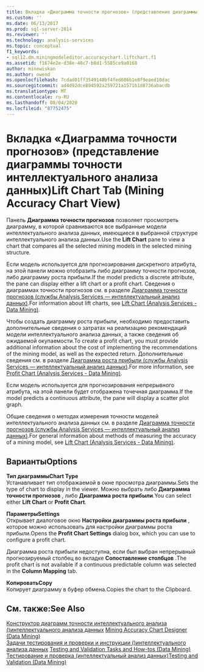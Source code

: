 ```yaml
---
title: Вкладка «Диаграмма точности прогнозов» (представление диаграммы точности интеллектуального анализа данных) | Документация Майкрософт
ms.custom: ''
ms.date: 06/13/2017
ms.prod: sql-server-2014
ms.reviewer: ''
ms.technology: analysis-services
ms.topic: conceptual
f1_keywords:
- sql12.dm.miningmodeleditor.accuracychart.liftchart.f1
ms.assetid: f1674e2e-d38e-40c7-b8d1-5585ce9a0168
author: minewiskan
ms.author: owend
ms.openlocfilehash: 7cdad01ff3549140bf4fed606b1e8f9eaed10dac
ms.sourcegitcommit: ad4d92dce894592a259721a1571b1d8736abacdb
ms.translationtype: MT
ms.contentlocale: ru-RU
ms.lasthandoff: 08/04/2020
ms.locfileid: "87752475"
---
```

# <a name="lift-chart-tab-mining-accuracy-chart-view"></a><span data-ttu-id="698d7-102">Вкладка «Диаграмма точности прогнозов» (представление диаграммы точности интеллектуального анализа данных)</span><span class="sxs-lookup"><span data-stu-id="698d7-102">Lift Chart Tab (Mining Accuracy Chart View)</span></span>
  <span data-ttu-id="698d7-103">Панель **Диаграмма точности прогнозов** позволяет просмотреть диаграмму, в которой сравниваются все выбранные модели интеллектуального анализа данных, имеющиеся в выбранной структуре интеллектуального анализа данных.</span><span class="sxs-lookup"><span data-stu-id="698d7-103">Use the **Lift Chart** pane to view a chart that compares all the selected mining models in the selected mining structure.</span></span>  
  
 <span data-ttu-id="698d7-104">Если модель используется для прогнозирования дискретного атрибута, на этой панели можно отобразить либо диаграмму точности прогнозов, либо диаграмму роста прибыли.</span><span class="sxs-lookup"><span data-stu-id="698d7-104">If the model predicts a discrete attribute, the pane can display either a lift chart or a profit chart.</span></span> <span data-ttu-id="698d7-105">Сведения о диаграммах точности прогнозов см. в разделе [Диаграмма точности прогнозов (службы Analysis Services — интеллектуальный анализ данных)](data-mining/lift-chart-analysis-services-data-mining.md).</span><span class="sxs-lookup"><span data-stu-id="698d7-105">For information about lift charts, see [Lift Chart &#40;Analysis Services - Data Mining&#41;](data-mining/lift-chart-analysis-services-data-mining.md).</span></span>  
  
 <span data-ttu-id="698d7-106">Чтобы создать диаграмму роста прибыли, необходимо предоставить дополнительные сведения о затратах на реализацию рекомендаций модели интеллектуального анализа данных, а также сведения об ожидаемой окупаемости.</span><span class="sxs-lookup"><span data-stu-id="698d7-106">To create a profit chart, you must provide additional information about the cost of implementing the recommendations of the mining model, as well as the expected return.</span></span> <span data-ttu-id="698d7-107">Дополнительные сведения см. в разделе [Диаграмма роста прибыли (службы Analysis Services — интеллектуальный анализ данных)](data-mining/profit-chart-analysis-services-data-mining.md).</span><span class="sxs-lookup"><span data-stu-id="698d7-107">For more information, see [Profit Chart &#40;Analysis Services - Data Mining&#41;](data-mining/profit-chart-analysis-services-data-mining.md).</span></span>  
  
 <span data-ttu-id="698d7-108">Если модель используется для прогнозирования непрерывного атрибута, на этой панели будет отображена точечная диаграмма.</span><span class="sxs-lookup"><span data-stu-id="698d7-108">If the model predicts a continuous attribute, the pane will display a scatter plot graph.</span></span>  
  
 <span data-ttu-id="698d7-109">Общие сведения о методах измерения точности моделей интеллектуального анализа данных см. в разделе [Диаграмма точности прогнозов (службы Analysis Services — интеллектуальный анализ данных)](data-mining/lift-chart-analysis-services-data-mining.md).</span><span class="sxs-lookup"><span data-stu-id="698d7-109">For general information about methods of measuring the accuracy of a mining model, see [Lift Chart &#40;Analysis Services - Data Mining&#41;](data-mining/lift-chart-analysis-services-data-mining.md).</span></span>  
  
## <a name="options"></a><span data-ttu-id="698d7-110">Варианты</span><span class="sxs-lookup"><span data-stu-id="698d7-110">Options</span></span>  
 <span data-ttu-id="698d7-111">**Тип диаграммы**</span><span class="sxs-lookup"><span data-stu-id="698d7-111">**Chart Type**</span></span>  
 <span data-ttu-id="698d7-112">Устанавливает тип отображаемой в окне просмотра диаграммы.</span><span class="sxs-lookup"><span data-stu-id="698d7-112">Sets the type of chart to display in the viewer.</span></span> <span data-ttu-id="698d7-113">Можно выбрать либо **Диаграмма точности прогнозов** , либо **Диаграмма роста прибыли**.</span><span class="sxs-lookup"><span data-stu-id="698d7-113">You can select either **Lift Chart** or **Profit Chart**.</span></span>  
  
 <span data-ttu-id="698d7-114">**Параметры**</span><span class="sxs-lookup"><span data-stu-id="698d7-114">**Settings**</span></span>  
 <span data-ttu-id="698d7-115">Открывает диалоговое окно **Настройки диаграммы роста прибыли** , которое можно использовать для настройки диаграммы роста прибыли.</span><span class="sxs-lookup"><span data-stu-id="698d7-115">Opens the **Profit Chart Settings** dialog box, which you can use to configure a profit chart.</span></span>  
  
 <span data-ttu-id="698d7-116">Диаграмма роста прибыли недоступна, если был выбран непрерывный прогнозируемый столбец во вкладке **Сопоставление столбцов** .</span><span class="sxs-lookup"><span data-stu-id="698d7-116">The profit chart is not available if a continuous predictable column was selected in the **Column Mapping** tab.</span></span>  
  
 <span data-ttu-id="698d7-117">**Копировать**</span><span class="sxs-lookup"><span data-stu-id="698d7-117">**Copy**</span></span>  
 <span data-ttu-id="698d7-118">Копирует диаграмму в буфер обмена.</span><span class="sxs-lookup"><span data-stu-id="698d7-118">Copies the chart to the Clipboard.</span></span>  
  
## <a name="see-also"></a><span data-ttu-id="698d7-119">См. также:</span><span class="sxs-lookup"><span data-stu-id="698d7-119">See Also</span></span>  
 <span data-ttu-id="698d7-120">[Конструктор диаграмм точности интеллектуального анализа &#40;&#41;интеллектуального анализа данных](mining-accuracy-chart-designer-data-mining.md) </span><span class="sxs-lookup"><span data-stu-id="698d7-120">[Mining Accuracy Chart Designer &#40;Data Mining&#41;](mining-accuracy-chart-designer-data-mining.md) </span></span>  
 <span data-ttu-id="698d7-121">[Задачи тестирования и проверки и инструкции &#40;&#41;интеллектуального анализа данных](data-mining/testing-and-validation-tasks-and-how-tos-data-mining.md) </span><span class="sxs-lookup"><span data-stu-id="698d7-121">[Testing and Validation Tasks and How-tos &#40;Data Mining&#41;](data-mining/testing-and-validation-tasks-and-how-tos-data-mining.md) </span></span>  
 [<span data-ttu-id="698d7-122">Тестирование и проверка (интеллектуальный анализ данных)</span><span class="sxs-lookup"><span data-stu-id="698d7-122">Testing and Validation &#40;Data Mining&#41;</span></span>](data-mining/testing-and-validation-data-mining.md)  
  
  
